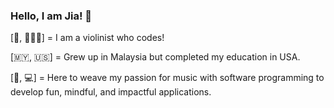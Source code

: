 ### Hello, I am Jia! 👋

[🎻, 👩🏻‍💻] = I am a violinist who codes!

[🇲🇾, 🇺🇸] = Grew up in Malaysia but completed my education in USA.

[🧺, 💻] = Here to weave my passion for music with software programming to develop fun, mindful, and impactful applications.


<!--
**jgan21/jgan21** is a ✨ _special_ ✨ repository because its `README.md` (this file) appears on your GitHub profile.

Here are some ideas to get you started:

- 🔭 I’m currently working on ...
- 🌱 I’m currently learning ...
- 👯 I’m looking to collaborate on ...
- 🤔 I’m looking for help with ...
- 💬 Ask me about ...
- 📫 How to reach me: ...
- 😄 Pronouns: ...
- ⚡ Fun fact: ...
-->
